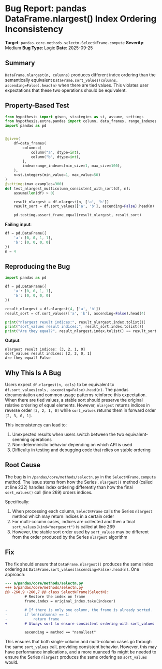 # Bug Report: pandas DataFrame.nlargest() Index Ordering Inconsistency

**Target**: `pandas.core.methods.selectn.SelectNFrame.compute`
**Severity**: Medium
**Bug Type**: Logic
**Date**: 2025-09-25

## Summary

`DataFrame.nlargest(n, columns)` produces different index ordering than the semantically equivalent `DataFrame.sort_values(columns, ascending=False).head(n)` when there are tied values. This violates user expectations that these two operations should be equivalent.

## Property-Based Test

```python
from hypothesis import given, strategies as st, assume, settings
from hypothesis.extra.pandas import column, data_frames, range_indexes
import pandas as pd


@given(
    df=data_frames(
        columns=[
            column("a", dtype=int),
            column("b", dtype=int),
        ],
        index=range_indexes(min_size=1, max_size=100),
    ),
    n=st.integers(min_value=1, max_value=50)
)
@settings(max_examples=300)
def test_nlargest_multicolumn_consistent_with_sort(df, n):
    assume(len(df) > 0)

    result_nlargest = df.nlargest(n, ['a', 'b'])
    result_sort = df.sort_values(['a', 'b'], ascending=False).head(n)

    pd.testing.assert_frame_equal(result_nlargest, result_sort)
```

**Failing input**:
```python
df = pd.DataFrame({
    'a': [0, 0, 1, 1],
    'b': [0, 0, 0, 0]
})
n = 4
```

## Reproducing the Bug

```python
import pandas as pd

df = pd.DataFrame({
    'a': [0, 0, 1, 1],
    'b': [0, 0, 0, 0]
})

result_nlargest = df.nlargest(4, ['a', 'b'])
result_sort = df.sort_values(['a', 'b'], ascending=False).head(4)

print("nlargest result indices:", result_nlargest.index.tolist())
print("sort_values result indices:", result_sort.index.tolist())
print("Are they equal?", result_nlargest.index.tolist() == result_sort.index.tolist())
```

**Output**:
```
nlargest result indices: [3, 2, 1, 0]
sort_values result indices: [2, 3, 0, 1]
Are they equal? False
```

## Why This Is A Bug

Users expect `df.nlargest(n, cols)` to be equivalent to `df.sort_values(cols, ascending=False).head(n)`. The pandas documentation and common usage patterns reinforce this expectation. When there are tied values, a stable sort should preserve the original relative ordering of equal elements. However, `nlargest` returns indices in reverse order `[3, 2, 1, 0]` while `sort_values` returns them in forward order `[2, 3, 0, 1]`.

This inconsistency can lead to:
1. Unexpected results when users switch between the two equivalent-seeming operations
2. Non-deterministic behavior depending on which API is used
3. Difficulty in testing and debugging code that relies on stable ordering

## Root Cause

The bug is in `/pandas/core/methods/selectn.py` in the `SelectNFrame.compute` method. The issue stems from how the Series `.nlargest()` method (called at line 232) handles index ordering differently than how the final `sort_values()` call (line 269) orders indices.

Specifically:
1. When processing each column, `SelectNFrame` calls the Series `nlargest` method which may return indices in a certain order
2. For multi-column cases, indices are collected and then a final `sort_values(kind="mergesort")` is called at line 269
3. However, the stable sort order used by `sort_values` may be different from the order produced by the Series `nlargest` algorithm

## Fix

The fix should ensure that `DataFrame.nlargest()` produces the same index ordering as `DataFrame.sort_values(ascending=False).head(n)`. One approach:

```diff
--- a/pandas/core/methods/selectn.py
+++ b/pandas/core/methods/selectn.py
@@ -260,9 +260,7 @@ class SelectNFrame(SelectN):
         # Restore the index on frame
         frame.index = original_index.take(indexer)

-        # If there is only one column, the frame is already sorted.
-        if len(columns) == 1:
-            return frame
+        # Always sort to ensure consistent ordering with sort_values

         ascending = method == "nsmallest"
```

This ensures that both single-column and multi-column cases go through the same `sort_values` call, providing consistent behavior. However, this may have performance implications, and a more nuanced fix might be needed to ensure the Series `nlargest` produces the same ordering as `sort_values` would.